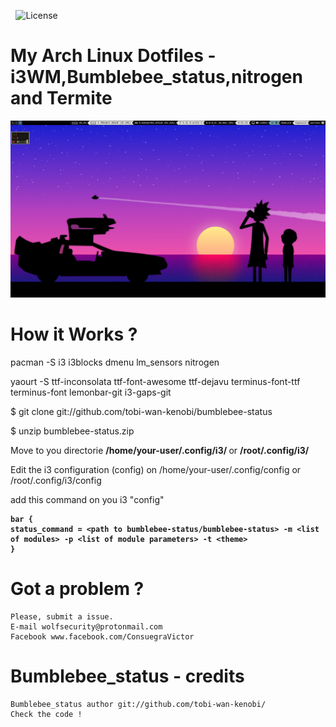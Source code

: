 <pre id="taag_font_DeltaCorpsPriest1" style="float:left;" class="fig-ansi" contenteditable="true"> </pre>

![License](https://img.shields.io/github/license/wolf-project/DotfilesLinux)
# My Arch Linux Dotfiles - i3WM,Bumblebee_status,nitrogen and Termite

![I3][screenshot1]

[screenshot1]:https://github.com/wolf-project/DotfilesLinux/blob/master/Screenshots/2021-03-10-195310_1366x768_scrot.png


# How it Works ? 

pacman -S i3 i3blocks dmenu lm_sensors nitrogen

yaourt -S ttf-inconsolata ttf-font-awesome ttf-dejavu terminus-font-ttf terminus-font lemonbar-git i3-gaps-git
	
$ git clone git://github.com/tobi-wan-kenobi/bumblebee-status

$ unzip bumblebee-status.zip

Move to you directorie <strong> /home/your-user/.config/i3/ </strong>  or <strong>/root/.config/i3/</strong>

Edit the i3 configuration (config) on /home/your-user/.config/config or /root/.config/i3/config
  
  add this command on you i3 "config" 
  
  <strong> 
	
	bar {
	status_command = <path to bumblebee-status/bumblebee-status> -m <list of modules> -p <list of module parameters> -t <theme>
	}
</strong>

# Got a problem ? 

	Please, submit a issue.
	E-mail wolfsecurity@protonmail.com
	Facebook www.facebook.com/ConsuegraVictor
	
# Bumblebee_status - credits	
	Bumblebee_status author git://github.com/tobi-wan-kenobi/
	Check the code ! 

